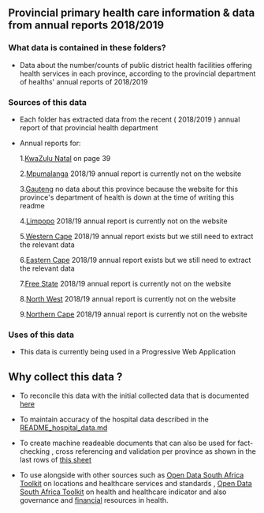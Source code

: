 ## Provincial primary health care information & data from annual reports 2018/2019


### What data is contained in these folders?

* Data about the number/counts of public district health facilities offering  health services in each province, according to the provincial department of healths' annual reports of 2018/2019

### Sources of this data 

* Each folder has extracted data from the recent ( 2018/2019 ) annual report of that provincial health department 

* Annual reports for:

    1.[KwaZulu Natal](http://www.kznhealth.gov.za/reports.htm)   on page 39

    2.[Mpumalanga](http://www.mpuhealth.gov.za/AnnualReport.html) 2018/19  annual report is currently not on the website

    3.[Gauteng](https://www.gauteng.gov.za/Departments/DepartmentDetails?departmentId=CPM-001006)   no data about this province because the website for this province's department of health is down at the time of writing this readme
  
    4.[Limpopo](http://www.doh.limpopo.gov.za/?q=node/69)   2018/19  annual report is currently  not on the website

    5.[Western Cape](https://www.westerncape.gov.za/documents/annual_reports/2019) 2018/19  annual report exists but we still need to extract the relevant data

    6.[Eastern Cape](http://www.echealth.gov.za/index.php/document-library/annual-reports) 2018/19  annual report exists but we still need to extract the relevant data

    7.[Free State](http://www.fshealth.gov.za/portal/page/portal/fshp/intranet/resource_documents) 2018/19  annual report is currently  not on the website

    8.[North West](http://health.nwpg.gov.za/index.php/latest-developments/all-documents/category/5-annual-reports) 2018/19  annual report is currently  not on the website

    9.[Northern Cape](http://www.northern-cape.gov.za/health/index.php/resource/more-info/app) 2018/19  annual report is currently  not on the website


### Uses of this data

* This data is currently being used in a Progressive Web Application 

## Why collect this data ?


* To reconcile this data with the initial collected data that is documented [here](https://github.com/dsfsi/covid19za/tree/Hospital_Data/data)

* To maintain accuracy of the hospital data described in the [README_hospital_data.md](https://github.com/dsfsi/covid19za/blob/master/data/README_hospital_data.md) 

* To create machine readeable documents that can also be used for fact-checking ,  cross referencing  and validation per province as shown in the last rows of [this sheet](https://docs.google.com/spreadsheets/d/1ujiuSd656BfIO3AT86GTr17oveaev-qBuYbu_v45RC4/edit#gid=0)

* To use alongside with other sources such as [Open Data South Africa Toolkit](https://opendataza.gitbook.io/toolkit/open-data-resources/healthcare-data-resources#healthcare-services-locations-and-standards) on locations and healthcare services and standards , [Open Data South Africa Toolkit](https://opendataza.gitbook.io/toolkit/open-data-resources/healthcare-data-resources#health-and-healthcare-indicators) on health and healthcare indicator and also 
governance and [financial](https://opendataza.gitbook.io/toolkit/open-data-resources/political-and-governance-data-resources) resources in health.

